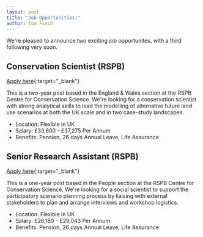 ```yaml
---
layout: post
title: "Job Opportunities!"
author: Tom Finch
---
```

We're pleased to announce two exciting job opportunites, with a third following very soon.

## Conservation Scientist (RSPB)
[Apply here](https://app.vacancy-filler.co.uk/salescrm/Careers/CareersPage.aspx?e=LMo8nnTwYNbkYbyd73DBAgn4XORKsQ-43KUnd7sVd-tm589ZzDNYXzX4i9vReIJnpILxufpG3JA&iframe=True){:target="_blank"}

This is a two-year post based in the England & Wales section at the RSPB Centre for Conservation Science. We're looking for a conservation scientist with strong analytical skills to lead the modelling of alternative future land use scenarios at both the UK scale and in two case-study landscapes.
* Location: Flexible in UK
* Salary: £33,600 - £37,275 Per Annum
* Benefits: Pension, 26 days Annual Leave, Life Assurance

## Senior Research Assistant (RSPB)
[Apply here](https://app.vacancy-filler.co.uk/salescrm/Careers/CareersPage.aspx?e=LMo8nnTwYNb3Q2Ff20tNfwNEXO1aJQHBFdpfoNFdmyxRnu81gAZOFMkNdzDjl-YWm-qFURp_FZg&iframe=True){:target="_blank"}

This is a one-year post based in the People section at the RSPB Centre for Conservation Science. We're looking for a social scientist to support the participatory scenario planning process by liaising with external stakeholders to plan and arrange interviews and workshop logistics.
* Location: Flexible in UK
* Salary: £26,180 - £29,043 Per Annum
* Benefits: Pension, 26 days Annual Leave, Life Assurance
